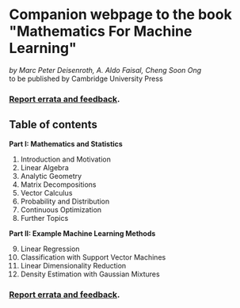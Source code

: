 # Companion webpage to the book "Mathematics For Machine Learning"

*by Marc Peter Deisenroth, A. Aldo Faisal, Cheng Soon Ong*  
to be published by Cambridge University Press

### [Report errata and feedback](https://github.com/mml-book/mml-book.github.io/issues).

## Table of contents

**Part I: Mathematics and Statistics**  

1. Introduction and Motivation
2. Linear Algebra
3. Analytic Geometry
4. Matrix Decompositions
5. Vector Calculus
6. Probability and Distribution
7. Continuous Optimization
8. Further Topics  

**Part II: Example Machine Learning Methods**  

9. Linear Regression
10. Classification with Support Vector Machines
11. Linear Dimensionality Reduction
12. Density Estimation with Gaussian Mixtures

### [Report errata and feedback](https://github.com/mml-book/mml-book.github.io/issues).
